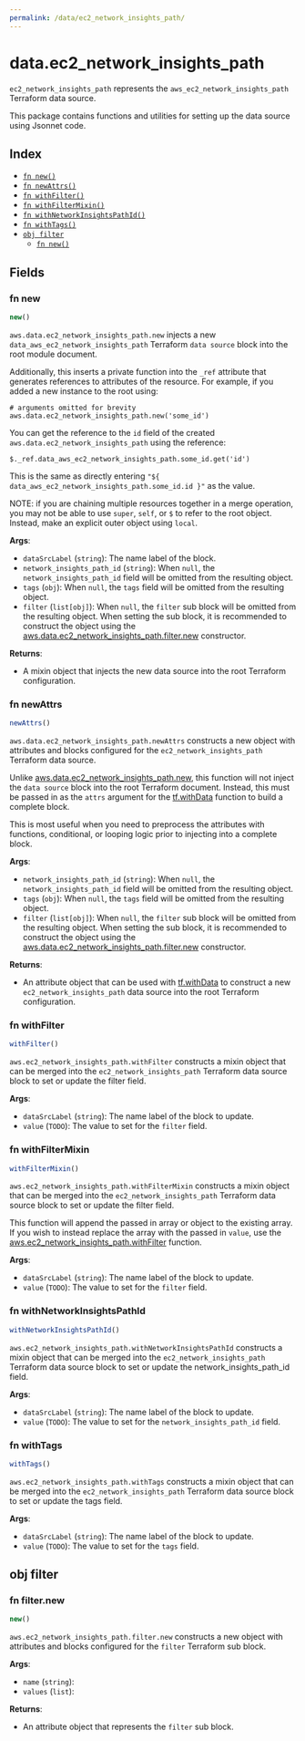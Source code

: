 ```yaml
---
permalink: /data/ec2_network_insights_path/
---
```


# data.ec2_network_insights_path

`ec2_network_insights_path` represents the `aws_ec2_network_insights_path` Terraform data source.



This package contains functions and utilities for setting up the data source using Jsonnet code.


## Index

* [`fn new()`](#fn-new)
* [`fn newAttrs()`](#fn-newattrs)
* [`fn withFilter()`](#fn-withfilter)
* [`fn withFilterMixin()`](#fn-withfiltermixin)
* [`fn withNetworkInsightsPathId()`](#fn-withnetworkinsightspathid)
* [`fn withTags()`](#fn-withtags)
* [`obj filter`](#obj-filter)
  * [`fn new()`](#fn-filternew)

## Fields

### fn new

```ts
new()
```


`aws.data.ec2_network_insights_path.new` injects a new `data_aws_ec2_network_insights_path` Terraform `data source`
block into the root module document.

Additionally, this inserts a private function into the `_ref` attribute that generates references to attributes of the
resource. For example, if you added a new instance to the root using:

    # arguments omitted for brevity
    aws.data.ec2_network_insights_path.new('some_id')

You can get the reference to the `id` field of the created `aws.data.ec2_network_insights_path` using the reference:

    $._ref.data_aws_ec2_network_insights_path.some_id.get('id')

This is the same as directly entering `"${ data_aws_ec2_network_insights_path.some_id.id }"` as the value.

NOTE: if you are chaining multiple resources together in a merge operation, you may not be able to use `super`, `self`,
or `$` to refer to the root object. Instead, make an explicit outer object using `local`.

**Args**:
  - `dataSrcLabel` (`string`): The name label of the block.
  - `network_insights_path_id` (`string`):  When `null`, the `network_insights_path_id` field will be omitted from the resulting object.
  - `tags` (`obj`):  When `null`, the `tags` field will be omitted from the resulting object.
  - `filter` (`list[obj]`):  When `null`, the `filter` sub block will be omitted from the resulting object. When setting the sub block, it is recommended to construct the object using the [aws.data.ec2_network_insights_path.filter.new](#fn-ec2networkinsightspathfilternew) constructor.

**Returns**:
- A mixin object that injects the new data source into the root Terraform configuration.


### fn newAttrs

```ts
newAttrs()
```


`aws.data.ec2_network_insights_path.newAttrs` constructs a new object with attributes and blocks configured for the `ec2_network_insights_path`
Terraform data source.

Unlike [aws.data.ec2_network_insights_path.new](#fn-ec2networkinsightspathnew), this function will not inject the `data source`
block into the root Terraform document. Instead, this must be passed in as the `attrs` argument for the
[tf.withData](https://github.com/tf-libsonnet/core/tree/main/docs#fn-withdata) function to build a complete block.

This is most useful when you need to preprocess the attributes with functions, conditional, or looping logic prior to
injecting into a complete block.

**Args**:
  - `network_insights_path_id` (`string`):  When `null`, the `network_insights_path_id` field will be omitted from the resulting object.
  - `tags` (`obj`):  When `null`, the `tags` field will be omitted from the resulting object.
  - `filter` (`list[obj]`):  When `null`, the `filter` sub block will be omitted from the resulting object. When setting the sub block, it is recommended to construct the object using the [aws.data.ec2_network_insights_path.filter.new](#fn-ec2networkinsightspathfilternew) constructor.

**Returns**:
  - An attribute object that can be used with [tf.withData](https://github.com/tf-libsonnet/core/tree/main/docs#fn-withdata) to construct a new `ec2_network_insights_path` data source into the root Terraform configuration.


### fn withFilter

```ts
withFilter()
```

`aws.ec2_network_insights_path.withFilter` constructs a mixin object that can be merged into the `ec2_network_insights_path`
Terraform data source block to set or update the filter field.



**Args**:
  - `dataSrcLabel` (`string`): The name label of the block to update.
  - `value` (`TODO`): The value to set for the `filter` field.


### fn withFilterMixin

```ts
withFilterMixin()
```

`aws.ec2_network_insights_path.withFilterMixin` constructs a mixin object that can be merged into the `ec2_network_insights_path`
Terraform data source block to set or update the filter field.

This function will append the passed in array or object to the existing array. If you wish
to instead replace the array with the passed in `value`, use the [aws.ec2_network_insights_path.withFilter](TODO)
function.


**Args**:
  - `dataSrcLabel` (`string`): The name label of the block to update.
  - `value` (`TODO`): The value to set for the `filter` field.


### fn withNetworkInsightsPathId

```ts
withNetworkInsightsPathId()
```

`aws.ec2_network_insights_path.withNetworkInsightsPathId` constructs a mixin object that can be merged into the `ec2_network_insights_path`
Terraform data source block to set or update the network_insights_path_id field.



**Args**:
  - `dataSrcLabel` (`string`): The name label of the block to update.
  - `value` (`TODO`): The value to set for the `network_insights_path_id` field.


### fn withTags

```ts
withTags()
```

`aws.ec2_network_insights_path.withTags` constructs a mixin object that can be merged into the `ec2_network_insights_path`
Terraform data source block to set or update the tags field.



**Args**:
  - `dataSrcLabel` (`string`): The name label of the block to update.
  - `value` (`TODO`): The value to set for the `tags` field.


## obj filter



### fn filter.new

```ts
new()
```


`aws.ec2_network_insights_path.filter.new` constructs a new object with attributes and blocks configured for the `filter`
Terraform sub block.



**Args**:
  - `name` (`string`): 
  - `values` (`list`): 

**Returns**:
  - An attribute object that represents the `filter` sub block.
